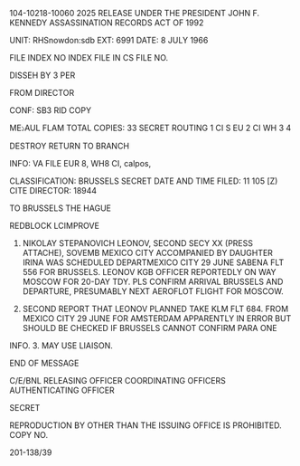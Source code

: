 104-10218-10060 2025 RELEASE UNDER THE PRESIDENT JOHN F. KENNEDY ASSASSINATION RECORDS ACT OF 1992

UNIT: RHSnowdon:sdb
EXT: 6991
DATE: 8 JULY 1966

FILE
INDEX
NO INDEX
FILE IN CS FILE NO.

DISSEH BY 3 PER

FROM DIRECTOR

CONF: SB3 RID COPY

ME১AUL FLAM
TOTAL COPIES: 33
SECRET
ROUTING
1 CI S EU
2 CI WH
3
4

DESTROY RETURN TO BRANCH

INFO: VA FILE EUR 8, WH8 CI, calpos,

CLASSIFICATION: BRUSSELS SECRET DATE AND TIME FILED: 11 105 [Z) CITE DIRECTOR: 18944

TO BRUSSELS THE HAGUE

REDBLOCK LCIMPROVE

1. NIKOLAY STEPANOVICH LEONOV, SECOND SECY XX (PRESS
ATTACHE), SOVEMB MEXICO CITY ACCOMPANIED BY DAUGHTER IRINA
WAS SCHEDULED DEPARTMEXICO CITY 29 JUNE SABENA FLT 556
FOR BRUSSELS. LEONOV KGB OFFICER REPORTEDLY ON WAY MOSCOW
FOR 20-DAY TDY. PLS CONFIRM ARRIVAL BRUSSELS AND DEPARTURE,
PRESUMABLY NEXT AEROFLOT FLIGHT FOR MOSCOW.

2. SECOND REPORT THAT LEONOV PLANNED TAKE KLM FLT 684.
FROM MEXICO CITY 29 JUNE FOR AMSTERDAM APPARENTLY IN ERROR
BUT SHOULD BE CHECKED IF BRUSSELS CANNOT CONFIRM PARA ONE

INFO. 3. MAY USE LIAISON.

END OF MESSAGE

C/E/BNL RELEASING OFFICER COORDINATING OFFICERS AUTHENTICATING OFFICER

SECRET

REPRODUCTION BY OTHER THAN THE ISSUING OFFICE IS PROHIBITED. COPY NO.

201-138/39
